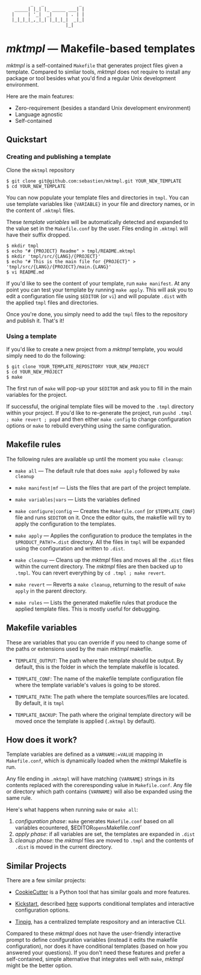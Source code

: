 ```
         _   _             _ 
   _____| |_| |_ _____ ___| |
  |     | '_|  _|     | . | |
  |_|_|_|_,_|_| |_|_|_|  _|_|
                      |_|    
```

# *mktmpl* ― Makefile-based templates

*mktmpl* is a self-contained `Makefile` that generates project files
given a template. Compared to simliar tools, *mktmpl* does not require
to install any package or tool besides what you'd find a regular Unix
development environment.

Here are the main features:

- Zero-requirement (besides a standard Unix development environment)
- Language agnostic
- Self-contained

## Quickstart

### Creating and publishing a template

Clone the `mktmpl` repository

```
$ git clone git@github.com:sebastien/mktmpl.git YOUR_NEW_TEMPLATE
$ cd YOUR_NEW_TEMPLATE
```  

You can now populate your template files and directories in `tmpl`. You can use
template variables like `{VARIABLE}` in your file and directory names, or in the
content of `.mktmpl` files.

These *template variables* will be automatically detected and expanded to the
value set in the `Makefile.conf` by the user. Files ending in `.mktmpl` will
have their suffix dropped.

``` 
$ mkdir tmpl
$ echo "# {PROJECT} Readme" > tmpl/README.mktmpl
$ mkdir 'tmpl/src/{LANG}/{PROJECT}'
$ echo "# This is the main file for {PROJECT}" > 'tmpl/src/{LANG}/{PROJECT}/main.{LANG}'
$ vi README.md
```

If you'd like to see the content of your template, run `make manifest`.
At any point you can test your template by running `make apply`. This will
ask you to edit a configuration file using `$EDITOR` (or `vi`) and will
populate `.dist` with the applied `tmpl` files and directories.

Once you're done, you simply need to add the `tmpl` files to the repository
and publish it. That's it!

### Using a template

If you'd like to create a new project from a *mktmpl* template, you
would simply need to do the following:

```
$ git clone YOUR_TEMPLATE_REPOSITORY YOUR_NEW_PROJECT
$ cd YOUR_NEW_PROJECT
$ make
```

The first run of `make` will pop-up your `$EDITOR` and ask you to fill in the
main variables for the project.

If successful, the original template files will be moved to the `.tmpl`
directory within your project. If you'd like to re-generate the project, run
`pushd .tmpl ; make revert ; popd` and then either `make config` to change
configuration options or `make` to rebuild everything using the same configuration.

## Makefile rules 

The following rules are available up until the moment you `make cleanup`:

- `make all` ― The default rule that does `make apply` followed by `make cleanup`

- `make manifest|mf` ― Lists the files that are part of the project template. 

- `make variables|vars` ― Lists the variables defined 

- `make configure|config` ― Creates the `Makefile.conf` (or `$TEMPLATE_CONF`) file and runs
  `$EDITOR` on it. Once the editor quits, the makefile will try to 
   apply the configuration to the templates.

- `make apply` ­― Applies the configuration to produce the templates in the
  `$PRODUCT_PATH?=.dist` directory. All the files in
  `tmpl` will be expanded using the configuration and written
  to `.dist`.

- `make cleanup` ― Cleans up the *mktmpl* files and moves all the `.dist`
  files within the current directory. The *mktmpl* files
  are then backed up to `.tmpl`. You can revert everything
  by `cd .tmpl ; make revert`.

- `make revert` ―  Reverts a `make cleanup`, returning to the result
   of `make apply` in the parent directory.

- `make rules` ― Lists the generated makefile rules  that produce the applied
   template files. This is mostly useful for debugging.

## Makefile variables

These are variables that you can override if you need to change some of the
paths or extensions used by the main *mktmpl* makefile.

- `TEMPLATE_OUTPUT`: The path where the template should be output. By default, this is
  the folder in which the template makefile is located.

- `TEMPLATE_CONF`: The name of the makefile template configuration file where the 
  template variable's values is going to be stored.

- `TEMPLATE_PATH`: The path where the template sources/files are located. By default,
  it is `tmpl`

- `TEMPLATE_BACKUP`: The path where the original template directory will be moved once the
   template is applied (`.mktmpl` by default).

## How does it work?

Template variables are defined as a `VARNAME:=VALUE` mapping in `Makefile.conf`, which
is dynamically loaded when the *mktmpl* Makefile is run.

Any file ending in `.mktmpl` will have matching `{VARNAME}` strings
in its contents replaced with the coreresponding value in `Makefile.conf`.
Any file or directory which path contains `{VARNAME}` will also be expanded using the same rule.

Here's what happens when running `make` or `make all`:

1) *configuration phase*: `make` generates `Makefile.conf` based on all variables ecountered, $EDITOR` opens `Makefile.conf`
2) *apply phase*:  if all variables are set, the templates are expanded in `.dist`
3) *cleanup phase*: the *mktmpl* files are moved to `.tmpl` and the contents of `.dist` is moved 
   in the current directory.

## Similar Projects

There are a few similar projects:

- [CookieCutter](https://github.com/audreyr/cookiecutter) is a Python tool that
has similar goals and more features.

- [Kickstart](https://github.com/Keats/kickstart), described [here](https://dev.to/artemix/kickstart-a-fast-and-simple-project-bootstrapper-40k1) 
supports conditional templates and interactive configuration options.

- [Tinpig](https://github.com/bit101/tinpig), has a centralized template respository and an interactive CLI.

Compared to these *mktmpl* does not have the user-friendly interactive prompt to define
conifguration variables (instead it edits the makefile configuration), nor does it have
conditional templates (based on how you answered your questions). If you don't need these
features and prefer a self-contained, simple alternative that integrates well with `make`,
*mktmpl* might be the better option.
